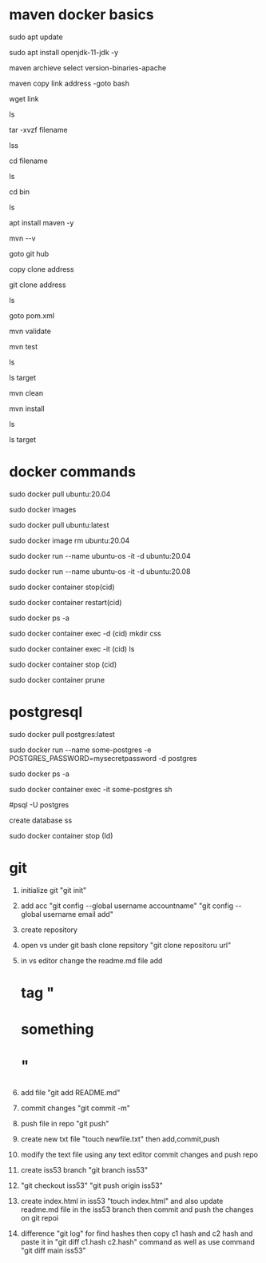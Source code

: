 # maven docker basics

sudo apt update

sudo apt install openjdk-11-jdk -y

maven archieve select version-binaries-apache 

maven copy link address -goto bash

wget link

ls 

tar -xvzf filename

lss

cd filename

ls

cd bin

ls

apt install maven -y

mvn --v

goto git hub

copy clone address

git clone address

ls

goto pom.xml

mvn validate

mvn test

ls

ls target

mvn clean

mvn install

ls

ls target

# docker commands

sudo docker pull ubuntu:20.04

sudo docker images

sudo docker pull ubuntu:latest

sudo docker image rm ubuntu:20.04

sudo docker run --name ubuntu-os -it -d ubuntu:20.04

sudo docker run --name ubuntu-os -it -d ubuntu:20.08

sudo docker container stop(cid)

sudo docker container restart(cid)

sudo docker ps -a

sudo docker container exec -d (cid) mkdir css

sudo docker container exec -it (cid) ls

sudo docker container stop (cid)

sudo docker container prune

# postgresql

sudo docker pull postgres:latest

sudo docker run --name some-postgres -e POSTGRES_PASSWORD=mysecretpassword -d postgres

sudo docker ps -a

sudo docker container exec -it some-postgres sh

#psql  -U postgres

create database ss

sudo docker container stop (Id)


# git

1) initialize git "git init"

2) add acc "git config --global username accountname"  "git config --global username email add"

3) create repository

4) open vs under git bash clone repsitory "git clone repositoru url"

5) in vs editor change the readme.md file  add<h1> tag "<h1>something<h1>"

6) add file "git add README.md"

7) commit changes "git commit -m"

8) push file in repo "git push"

9) create new txt file "touch newfile.txt" then add,commit,push

10) modify the text file using any text editor commit changes and push repo

11) create iss53 branch "git branch iss53"

12) "git checkout iss53" "git push origin iss53"

13) create index.html in iss53 "touch index.html" and also update readme.md file in the iss53 branch then commit and push the changes on git repoi

14) difference "git log" for find hashes then copy c1 hash and c2 hash and paste it in "git diff c1.hash c2.hash" command as well as use command "git diff main iss53"
